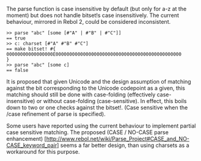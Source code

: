 The parse function is case insensitive by default (but only for a-z at the moment) but does not handle bitset!s case insensitively. The current behaviour, mirrored in Rebol 2, could be considered inconsistent.

```
>> parse "abc" [some [#"A" | #"B" | #"C"]]
== true
>> c: charset [#"A" #"B" #"C"]
== make bitset! #{
00000000000000000E0000000000000000000000000000000000000000000000
}
>> parse "abc" [some c]
== false
```

It is proposed that given Unicode and the design assumption of matching against the bit corresponding to the Unicode codepoint as a given, this matching should still be done with case-folding (effectively case-insensitive) or without case-folding (case-sensitive). In effect, this boils down to two or one checks against the bitset!. (Case sensitive when the /case refinement of parse is specified).

Some users have reported using the current behaviour to implement partial case sensitive matching. The proposed (CASE / NO-CASE parse enhancement) [http://www.rebol.net/wiki/Parse_Project#CASE_and_NO-CASE_keyword_pair] seems a far better design, than using charsets as a workaround for this purpose.
